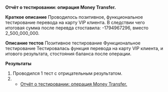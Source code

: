 **Отчёт о тестировании: опирация Money Transfer.**

**Краткое описание**
Проводилось позитивное, функциональное тестирование перевода на карту VIP клиента.
В следствии чего итоговая сумма после перевда стоставила:
-1794967296, вместо 2_500_000_000.

**Описание тестов**
Позитивное тестирование
Функциональное тестирование
Тестировалась функция перевода на карту VIP клиента, и итового результата, стостояния баланса после операции.

**Результаты**
1) Проводился 1 тест с отрицательным результатом.
2) * [Отчёт о тестировании: операция Money Transfer.](https://github.com/Ilya-Erokhin/Project2.1.1/issues/1)